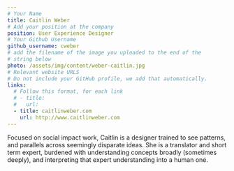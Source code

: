 ```yaml
---
# Your Name
title: Caitlin Weber
# Add your position at the company
position: User Experience Designer
# Your Github Username
github_username: cweber
# add the filename of the image you uploaded to the end of the
# string below
photo: /assets/img/content/weber-caitlin.jpg
# Relevant website URLS
# Do not include your GitHub profile, we add that automatically.
links:
  # Follow this format, for each link
  # - title:
  #   url:
  - title: caitlinweber.com
    url: http://www.caitlinweber.com
---
```


Focused on social impact work, Caitlin is a designer trained to see patterns, 
and parallels across seemingly disparate ideas. She is a translator and 
short term expert, burdened with understanding concepts broadly (sometimes deeply), 
and interpreting that expert understanding into a human one.
